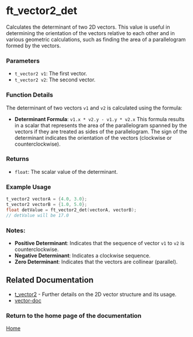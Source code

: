 # ft_vector2_det
Calculates the determinant of two 2D vectors. This value is useful in determining the orientation of the vectors relative to each other and in various geometric calculations, such as finding the area of a parallelogram formed by the vectors.

### Parameters
- `t_vector2 v1`: The first vector.
- `t_vector2 v2`: The second vector.

### Function Details
The determinant of two vectors `v1` and `v2` is calculated using the formula:
- **Determinant Formula**: `v1.x * v2.y - v1.y * v2.x`
This formula results in a scalar that represents the area of the parallelogram spanned by the vectors if they are treated as sides of the parallelogram. The sign of the determinant indicates the orientation of the vectors (clockwise or counterclockwise).

### Returns
- `float`: The scalar value of the determinant.

### Example Usage
```c
t_vector2 vectorA = {4.0, 3.0};
t_vector2 vectorB = {1.0, 5.0};
float detValue = ft_vector2_det(vectorA, vectorB);
// detValue will be 17.0
```

### Notes:
- **Positive Determinant**: Indicates that the sequence of vector `v1` to `v2` is counterclockwise.
- **Negative Determinant**: Indicates a clockwise sequence.
- **Zero Determinant**: Indicates that the vectors are collinear (parallel).

## Related Documentation
- [t_vector2](./t_vector2.md) - Further details on the 2D vector structure and its usage.
- [vector-doc](../vector-doc.md)

### Return to the home page of the documentation
[Home](../home.md)
